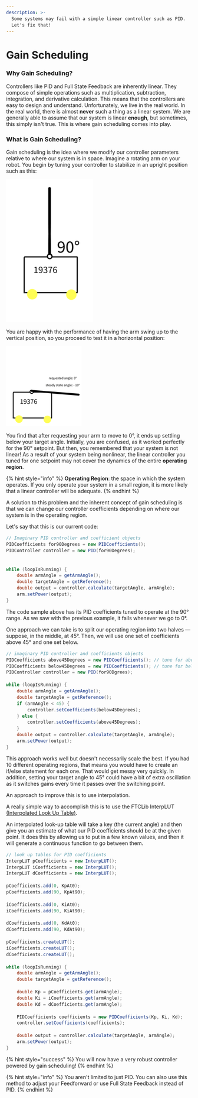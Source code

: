```yaml
---
description: >-
  Some systems may fail with a simple linear controller such as PID.
  Let's fix that!
---
```


# Gain Scheduling

### Why Gain Scheduling?

Controllers like PID and Full State Feedback are inherently linear. They compose of simple operations such as multiplication, subtraction, integration, and derivative calculation. This means that the controllers are easy to design and understand. Unfortunately, we live in the real world. In the real world, there is almost **never** such a thing as a linear system. We are generally able to assume that our system is linear **enough**, but sometimes, this simply isn't true. This is where gain scheduling comes into play.

### What is Gain Scheduling?

Gain scheduling is the idea where we modify our controller parameters relative to where our system is in space. Imagine a rotating arm on your robot. You begin by tuning your controller to stabilize in an upright position such as this:

 ![](<../.gitbook/assets/Untitled drawing (5) (1).png>)

You are happy with the performance of having the arm swing up to the vertical position, so you proceed to test it in a horizontal position:

![](<../.gitbook/assets/Untitled drawing (6).png>)

You find that after requesting your arm to move to 0°, it ends up settling below your target angle. Initially, you are confused, as it worked perfectly for the 90° setpoint. But then, you remembered that your system is not linear! As a result of your system being nonlinear, the linear controller you tuned for one setpoint may not cover the dynamics of the entire **operating region**.

{% hint style="info" %}
 **Operating Region**: the space in which the system operates. If you only operate your system in a small region, it is more likely that a linear controller will be adequate.
{% endhint %}

A solution to this problem and the inherent concept of gain scheduling is that we can change our controller coefficients depending on where our system is in the operating region.

Let's say that this is our current code:

```java
// Imaginary PID controller and coefficient objects
PIDCoefficients for90Degrees = new PIDCoefficients();
PIDController controller = new PID(for90Degrees);


while (loopIsRunning) {
    double armAngle = getArmAngle();
    double targetAngle = getReference();
    double output = controller.calculate(targetAngle, armAngle);
    arm.setPower(output);
}
```

The code sample above has its PID coefficients tuned to operate at the 90° range. As we saw with the previous example, it fails whenever we go to 0°.

One approach we can take is to split our operating region into two halves — suppose, in the middle, at 45°. Then, we will use one set of coefficients above 45° and one set below.

```java
// imaginary PID controller and coefficients objects
PIDCoefficients above45Degrees = new PIDCoefficients(); // tune for above
PIDCoefficients below45Degrees = new PIDCoefficients(); // tune for below
PIDController controller = new PID(for90Dgrees);

while (loopIsRunning) {
    double armAngle = getArmAngle();
    double targetAngle = getReference();
    if (armAngle < 45) {
        controller.setCoefficients(below45Degrees);
    } else {
        controller.setCoefficients(above45Degrees);
    }
    double output = controller.calculate(targetAngle, armAngle);
    arm.setPower(output);
}
```

This approach works well but doesn't necessarily scale the best. If you had 10 different operating regions, that means you would have to create an if/else statement for each one. That would get messy very quickly. In addition, setting your target angle to 45° could have a bit of extra oscillation as it switches gains every time it passes over the switching point.

An approach to improve this is to use interpolation.

A really simple way to accomplish this is to use the FTCLib InterpLUT [(Interpolated Look Up Table)](https://docs.ftclib.org/ftclib/v/v1.2.0/features/util#interplut-interpolated-look-up-table).

An interpolated look-up table will take a key (the current angle) and then give you an estimate of what our PID coefficients should be at the given point. It does this by allowing us to put in a few known values, and then it will generate a continuous function to go between them.

```java
// look up tables for PID coefficients
InterpLUT pCoefficients = new InterpLUT();
InterpLUT iCoefficients = new InterpLUT();
InterpLUT dCoefficients = new InterpLUT();

pCoefficients.add(0, KpAt0);
pCoefficients.add(90, KpAt90);

iCoefficients.add(0, KiAt0);
iCoefficients.add(90, KiAt90);

dCoefficients.add(0, KdAt0);
dCoefficients.add(90, KdAt90);

pCoefficients.createLUT();
iCoefficients.createLUT();
dCoefficients.createLUT();

while (loopIsRunning) {
    double armAngle = getArmAngle();
    double targetAngle = getReference();

    double Kp = pCoefficients.get(armAngle);
    double Ki = iCoefficients.get(armAngle);
    double Kd = dCoefficients.get(armAngle);

    PIDCoefficients coefficients = new PIDCoefficients(Kp, Ki, Kd);
    controller.setCoefficients(coefficients);

    double output = controller.calculate(targetAngle, armAngle);
    arm.setPower(output);
}


```

{% hint style="success" %}
You will now have a very robust controller powered by gain scheduling!
{% endhint %}

{% hint style="info" %}
You aren't limited to just PID. You can also use this method to adjust your Feedforward or use Full State Feedback instead of PID.
{% endhint %}

